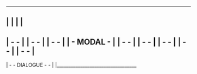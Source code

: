 -----------------------------------
|    |                      |     |
-----------------------------------
| -                            -  |
| -                            -  |
| -                            -  |
| -           MODAL            -  |
| -                            -  |
| -                            -  |
| -                            -  |
| -                            -  |
| -                            -  |
-----------------------------------
| -       - DIALOGUE -         -  |
|__________________________________
